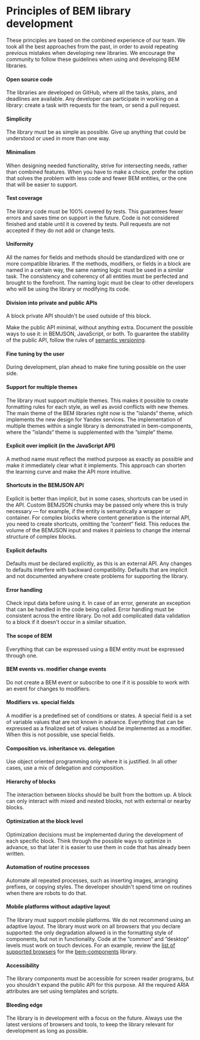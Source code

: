 # Principles of BEM library development

These principles are based on the combined experience of our team. We took all the best approaches from the past, in order to avoid repeating previous mistakes when developing new libraries. We encourage the community to follow these guidelines when using and developing BEM libraries.

#### Open source code

The libraries are developed on GitHub, where all the tasks, plans, and deadlines are available. Any developer can participate in working on a library: create a task with requests for the team, or send a pull request.

#### Simplicity

The library must be as simple as possible. Give up anything that could be understood or used in more than one way.

#### Minimalism

When designing needed functionality, strive for intersecting needs, rather than combined features. When you have to make a choice, prefer the option that solves the problem with less code and fewer BEM entities, or the one that will be easier to support.

#### Test coverage

The library code must be 100% covered by tests. This guarantees fewer errors and saves time on support in the future. Code is not considered finished and stable until it is covered by tests. Pull requests are not accepted if they do not add or change tests.

#### Uniformity

All the names for fields and methods should be standardized with one or more compatible libraries. If the methods, modifiers, or fields in a block are named in a certain way, the same naming logic must be used in a similar task. The consistency and coherency of all entities must be perfected and brought to the forefront. The naming logic must be clear to other developers who will be using the library or modifying its code.

#### Division into private and public APIs

A block private API shouldn't be used outside of this block.

Make the public API minimal, without anything extra. Document the possible ways to use it: in BEMJSON, JavaScript, or both. To guarantee the stability of the public API, follow the rules of [semantic versioning](http://semver.org).

#### Fine tuning by the user

During development, plan ahead to make fine tuning possible on the user side.

#### Support for multiple themes

The library must support multiple themes. This makes it possible to create formatting rules for each style, as well as avoid conflicts with new themes.
The main theme of the BEM libraries right now is the ”islands“ theme, which implements the new design for Yandex services. The implementation of multiple themes within a single library is demonstrated in bem-components, where the ”islands“ theme is supplemented with the ”simple“ theme.

#### Explicit over implicit (in the JavaScript API)

A method name must reflect the method purpose as exactly as possible and make it immediately clear what it implements. This approach can shorten the learning curve and make the API more intuitive.

#### Shortcuts in the BEMJSON API

Explicit is better than implicit, but in some cases, shortcuts can be used in the API. Custom BEMJSON chunks may be passed only where this is truly necessary — for example, if the entity is semantically a wrapper or container. For complex blocks where content generation is the internal API, you need to create shortcuts, omitting the ”content“ field. This reduces the volume of the BEMJSON input and makes it painless to change the internal structure of complex blocks.

#### Explicit defaults

Defaults must be declared explicitly, as this is an external API. Any changes to defaults interfere with backward compatibility. Defaults that are implicit and not documented anywhere create problems for supporting the library.

#### Error handling

Check input data before using it. In case of an error, generate an exception that can be handled in the code being called.
Error handling must be consistent across the entire library. Do not add complicated data validation to a block if it doesn't occur in a similar situation.

#### The scope of BEM

Everything that can be expressed using a BEM entity must be expressed through one.

#### BEM events vs. modifier change events

Do not create a BEM event or subscribe to one if it is possible to work with an event for changes to modifiers.

#### Modifiers vs. special fields

A modifier is a predefined set of conditions or states. A special field is a set of variable values that are not known in advance.
Everything that can be expressed as a finalized set of values should be implemented as a modifier. When this is not possible, use special fields.

#### Composition vs. inheritance vs. delegation

Use object oriented programming only where it is justified. In all other cases, use a mix of delegation and composition.

#### Hierarchy of blocks

The interaction between blocks should be built from the bottom up. A block can only interact with mixed and nested blocks, not with external or nearby blocks.

#### Optimization at the block level

Optimization decisions must be implemented during the development of each specific block. Think through the possible ways to optimize in advance, so that later it is easier to use them in code that has already been written.

#### Automation of routine processes

Automate all repeated processes, such as inserting images, arranging prefixes, or copying styles. The developer shouldn't spend time on routines when there are robots to do that.

#### Mobile platforms without adaptive layout

The library must support mobile platforms. We do not recommend using an adaptive layout. The library must work on all browsers that you declare supported: the only degradation allowed is in the formatting style of components, but not in functionality. Code at the ”common“ and ”desktop“ levels must work on touch devices. For an example, review the [list of supported browsers](https://en.bem.info/libs/bem-components/current/#supported-browsers) for the [bem-components](https://en.bem.info/libs/bem-components/) library.

#### Accessibility

The library components must be accessible for screen reader programs, but you shouldn't expand the public API for this purpose. All the required ARIA attributes are set using templates and scripts.

#### Bleeding edge

The library is in development with a focus on the future. Always use the latest versions of browsers and tools, to keep the library relevant for development as long as possible.

